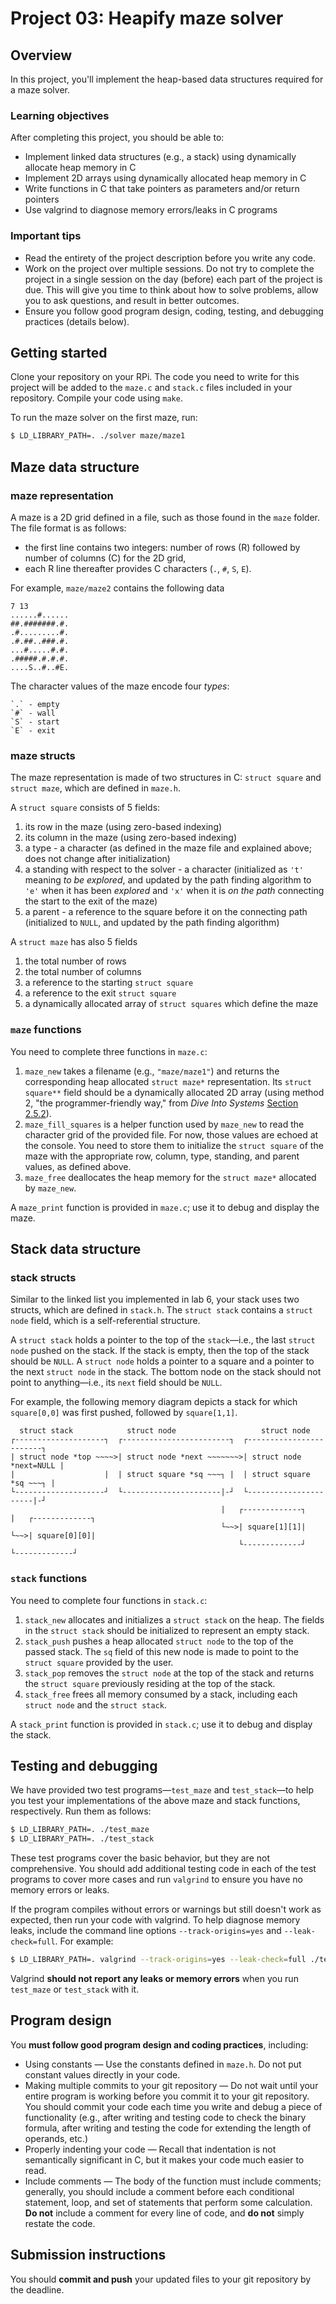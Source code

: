 # Project 03: Heapify maze solver

## Overview
In this project, you'll implement the heap-based data structures required for a maze solver. 

### Learning objectives
After completing this project, you should be able to:
* Implement linked data structures (e.g., a stack) using dynamically allocate heap memory in C
* Implement 2D arrays using dynamically allocated heap memory in C
* Write functions in C that take pointers as parameters and/or return pointers
* Use valgrind to diagnose memory errors/leaks in C programs 

### Important tips
* Read the entirety of the project description before you write any code.
* Work on the project over multiple sessions. Do not try to complete the project in a single session on the day (before) each part of the project is due. This will give you time to think about how to solve problems, allow you to ask questions, and result in better outcomes.
* Ensure you follow good program design, coding, testing, and debugging practices (details below).

## Getting started 
Clone your repository on your RPi. The code you need to write for this project will be added to the `maze.c` and `stack.c` files included in your repository. Compile your code using `make`.

To run the maze solver on the first maze, run:
```bash
$ LD_LIBRARY_PATH=. ./solver maze/maze1
```

## Maze data structure

### maze representation
A maze is a 2D grid defined in a file, such as those found in the `maze` folder. The file format is as follows:
* the first line contains two integers: number of rows (R) followed by number of columns (C) for the 2D grid, 
* each R line thereafter provides C characters (`.`, `#`, `S`, `E`).  

For example, `maze/maze2` contains the following data
```
7 13
......#......
##.#######.#.
.#.........#.
.#.##..###.#.
...#.....#.#.
.#####.#.#.#.
....S..#..#E.
```

The character values of the maze encode four *types*:
```
`.` - empty 
`#` - wall
`S` - start
`E` - exit
```

### maze structs 
The maze representation is made of two structures in C: `struct square` and `struct maze`, which are defined in `maze.h`. 

A `struct square` consists of 5 fields: 
1. its row in the maze (using zero-based indexing)
2. its column in the maze (using zero-based indexing)
3. a type - a character (as defined in the maze file and explained above; does not change after initialization)
4. a standing with respect to the solver - a character (initialized as `'t'` meaning _to be explored_, and updated by the path finding algorithm to `'e'` when it has been _explored_ and `'x'` when it is _on the path_ connecting the start to the exit of the maze)
5. a parent - a reference to the square before it on the connecting path (initialized to `NULL`, and updated by the path finding algorithm)

A `struct maze` has also 5 fields
1. the total number of rows
2. the total number of columns
3. a reference to the starting `struct square`
4. a reference to the exit `struct square`
5. a dynamically allocated array of `struct squares` which define the maze

### `maze` functions 
You need to complete three functions in `maze.c`:

1. `maze_new` takes a filename (e.g., `"maze/maze1"`) and returns the corresponding
heap allocated `struct maze*` representation. Its `struct square**` field should be a dynamically allocated 2D array (using method 2, "the programmer-friendly way," from _Dive Into Systems_ [Section 2.5.2](https://diveintosystems.org/book/C2-C_depth/arrays.html#_method_2_the_programmer_friendly_way)).
2. `maze_fill_squares` is a helper function used by `maze_new` to read the character grid of the provided file. For now, those values are echoed at the console. You need to store them to initialize the `struct square` of the maze with the appropriate row, column, type, standing, and parent values, as defined above.
3. `maze_free` deallocates the heap memory for the `struct maze*` allocated by `maze_new`.

A `maze_print` function is provided in `maze.c`; use it to debug and display the maze.

## Stack data structure

### stack structs 
Similar to the linked list you implemented in lab 6, your stack uses two structs, which are defined in `stack.h`. The `struct stack` contains a `struct node` field, which is a self-referential structure. 

A `struct stack` holds a pointer to the top of the `stack`—i.e., the last `struct node` pushed on the stack.  If the stack is empty, then the top of the stack should be `NULL`. A `struct node` holds a pointer to a square and a pointer to the next `struct node` in the stack. The bottom node on the stack should not point to anything—i.e., its `next` field should be `NULL`.

For example, the following memory diagram depicts a stack for which `square[0,0]` was first pushed, followed by `square[1,1]`. 

```
  struct stack            struct node                   struct node
┌--------------------┐  ┌------------------------┐  ┌------------------------┐
| struct node *top ~~~~>| struct node *next ~~~~~~~>| struct node *next=NULL |
|                    |  | struct square *sq ~~~┐ |  | struct square *sq ~~~┐ |
└--------------------┘  └----------------------|-┘  └----------------------|-┘
                                               |   ┌-------------┐         |   ┌-------------┐
                                               └~~>| square[1][1]|         └~~>| square[0][0]|
                                                   └-------------┘             └-------------┘
```

### `stack` functions

You need to complete four functions in `stack.c`:

1. `stack_new` allocates and initializes a `struct stack` on the heap. The fields in the `struct stack` should be initialized to represent an empty stack.
2. `stack_push` pushes a heap allocated `struct node` to the top of the passed stack. The `sq` field of this new node is made to point to the `struct square` provided by the user.
3. `stack_pop` removes the `struct node` at the top of the stack and returns the `struct square` previously residing at the top of the stack.   
4. `stack_free` frees all memory consumed by a stack, including each `struct node` and the `struct stack`.

A `stack_print` function is provided in `stack.c`; use it to debug and display the stack.

## Testing and debugging  
We have provided two test programs—`test_maze` and `test_stack`—to help you test your implementations of the above maze and stack functions, respectively. Run them as follows:
```bash
$ LD_LIBRARY_PATH=. ./test_maze
$ LD_LIBRARY_PATH=. ./test_stack
```

These test programs cover the basic behavior, but they are not comprehensive. You should add additional testing code in each of the test programs to cover more cases and run `valgrind` to ensure you have no memory errors or leaks.

If the program compiles without errors or warnings but still doesn't work as expected, then run your code with valgrind. To help diagnose memory leaks, include the command line options `--track-origins=yes` and `--leak-check=full`. For example:
```bash
$ LD_LIBRARY_PATH=. valgrind --track-origins=yes --leak-check=full ./test_maze
```
Valgrind **should not report any leaks or memory errors** when you run `test_maze` or `test_stack` with it.

## Program design

You **must follow good program design and coding practices**, including:
* Using constants — Use the constants defined in `maze.h`. Do not put constant values directly in your code.
* Making multiple commits to your git repository — Do not wait until your entire program is working before you commit it to your git repository. You should commit your code each time you write and debug a piece of functionality (e.g., after writing and testing code to check the binary formula, after writing and testing the code for extending the length of operands, etc.)
* Properly indenting your code — Recall that indentation is not semantically significant in C, but it makes your code much easier to read.
* Include comments — The body of the function must include comments; generally, you should include a comment before each conditional statement, loop, and set of statements that perform some calculation. **Do not** include a comment for every line of code, and **do not** simply restate the code.

## Submission instructions
You should **commit and push** your updated files to your git repository by the deadline.